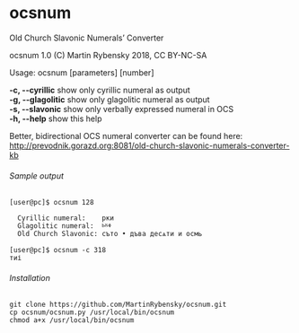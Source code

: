 # ocsnum

  Old Church Slavonic Numerals’ Converter

  ocsnum 1.0 (C) Martin Rybensky 2018, CC BY-NC-SA

  Usage: ocsnum [parameters] [number]

  __-c, --cyrillic__     	show only cyrillic numeral as output     
  __-g, --glagolitic__   	show only glagolitic numeral as output   
  __-s, --slavonic__     	show only verbally expressed numeral in OCS  
  __-h, --help__	     	show this help


  Better, bidirectional OCS numeral converter can be found here:  
  http://prevodnik.gorazd.org:8081/old-church-slavonic-numerals-converter-kb


###### Sample output
```
[user@pc]$ ocsnum 128

  Cyrillic numeral:    рки
  Glagolitic numeral:  ⱃⰻⰷ
  Old Church Slavonic: съто • дъва десѧти и осмь

[user@pc]$ ocsnum -c 318
тиі

```


###### Installation
```
git clone https://github.com/MartinRybensky/ocsnum.git
cp ocsnum/ocsnum.py /usr/local/bin/ocsnum
chmod a+x /usr/local/bin/ocsnum
```
